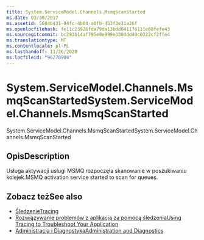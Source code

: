 ```yaml
---
title: System.ServiceModel.Channels.MsmqScanStarted
ms.date: 03/30/2017
ms.assetid: 56046431-94fc-4b04-a0fb-4b3f3e31a26f
ms.openlocfilehash: fe11c23926fda79da13bdd841176111e08fefe43
ms.sourcegitcommit: bc293b14af795e0e999e3304dd40c0222cf2ffe4
ms.translationtype: MT
ms.contentlocale: pl-PL
ms.lasthandoff: 11/26/2020
ms.locfileid: "96270904"
---
```

# <a name="systemservicemodelchannelsmsmqscanstarted"></a><span data-ttu-id="58321-102">System.ServiceModel.Channels.MsmqScanStarted</span><span class="sxs-lookup"><span data-stu-id="58321-102">System.ServiceModel.Channels.MsmqScanStarted</span></span>

<span data-ttu-id="58321-103">System.ServiceModel.Channels.MsmqScanStarted</span><span class="sxs-lookup"><span data-stu-id="58321-103">System.ServiceModel.Channels.MsmqScanStarted</span></span>  
  
## <a name="description"></a><span data-ttu-id="58321-104">Opis</span><span class="sxs-lookup"><span data-stu-id="58321-104">Description</span></span>  

 <span data-ttu-id="58321-105">Usługa aktywacji usługi MSMQ rozpoczęła skanowanie w poszukiwaniu kolejek.</span><span class="sxs-lookup"><span data-stu-id="58321-105">MSMQ activation service started to scan for queues.</span></span>  
  
## <a name="see-also"></a><span data-ttu-id="58321-106">Zobacz też</span><span class="sxs-lookup"><span data-stu-id="58321-106">See also</span></span>

- [<span data-ttu-id="58321-107">Śledzenie</span><span class="sxs-lookup"><span data-stu-id="58321-107">Tracing</span></span>](index.md)
- [<span data-ttu-id="58321-108">Rozwiązywanie problemów z aplikacją za pomocą śledzenia</span><span class="sxs-lookup"><span data-stu-id="58321-108">Using Tracing to Troubleshoot Your Application</span></span>](using-tracing-to-troubleshoot-your-application.md)
- [<span data-ttu-id="58321-109">Administracja i Diagnostyka</span><span class="sxs-lookup"><span data-stu-id="58321-109">Administration and Diagnostics</span></span>](../index.md)
